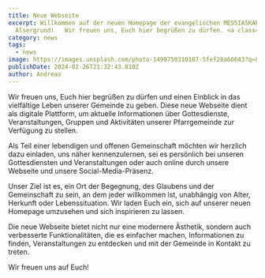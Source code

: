```yaml
---
title: Neue Webseite
excerpt: Willkommen auf der neuen Homepage der evangelischen MESSIASKAPELLE am
  Alsergrund!   Wir freuen uns, Euch hier begrüßen zu dürfen. <a class="text-muted underline  font-medium" href="/news/neue-homepage">Mehr anzeigen</a>.
category: news
tags:
  - news
image: https://images.unsplash.com/photo-1499750310107-5fef28a66643?q=80&w=1470&auto=format&fit=crop&ixlib=rb-4.0.3&ixid=M3wxMjA3fDB8MHxwaG90by1wYWdlfHx8fGVufDB8fHx8fA%3D%3D
publishDate: 2024-02-26T21:32:43.810Z
author: Andreas
---
```


Wir freuen uns, Euch hier begrüßen zu dürfen und einen Einblick in das vielfältige Leben unserer Gemeinde zu geben. Diese neue Webseite dient als digitale Plattform, um aktuelle Informationen über Gottesdienste, Veranstaltungen, Gruppen und Aktivitäten unserer Pfarrgemeinde zur Verfügung zu stellen.

Als Teil einer lebendigen und offenen Gemeinschaft möchten wir herzlich dazu einladen, uns näher kennenzulernen, sei es persönlich bei unseren Gottesdiensten und Veranstaltungen oder auch online durch unsere Webseite und unsere Social-Media-Präsenz.

Unser Ziel ist es, ein Ort der Begegnung, des Glaubens und der Gemeinschaft zu sein, an dem jeder willkommen ist, unabhängig von Alter, Herkunft oder Lebenssituation. Wir laden Euch ein, sich auf unserer neuen Homepage umzusehen und sich inspirieren zu lassen.

Die neue Webseite bietet nicht nur eine modernere Ästhetik, sondern auch verbesserte Funktionalitäten, die es einfacher machen, Informationen zu finden, Veranstaltungen zu entdecken und mit der Gemeinde in Kontakt zu treten.

Wir freuen uns auf Euch!
